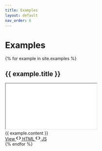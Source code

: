 ```yaml
---
title: Examples
layout: default
nav_order: 6
---
```


# Examples

{% for example in site.examples %}

  <h2 id="{{ example.filename }}">{{ example.title }}</h2>

  <div class="lts-example-wrapper">
    <a href="examples/{{ example.filename }}.html">
      <iframe src="examples/{{ example.filename }}.html"></iframe>
    </a>
  </div>

  <div class="lts-example-caption">
    <div class="my-2 text-center">{{ example.content }}</div>
    <div>
      <a class="btn btn-primary" href="examples/{{ example.filename }}.html">
        View
      </a>
      <a class="btn" href="https://github.com/rkaravia/Leaflet.TileLayer.Swiss/blob/main/docs/examples/{{ example.filename }}.html">
        <img src="img/code.svg" alt="HTML Source" class="lts-btn-icon" width="16" height="16">
        <span>HTML</span>
      </a>
      <a class="btn" href="https://github.com/rkaravia/Leaflet.TileLayer.Swiss/blob/main/docs/examples/{{ example.filename }}.js">
        <img src="img/code.svg" alt="JS Source" class="lts-btn-icon" width="16" height="16">
        <span>JS</span>
      </a>
    </div>
  </div>
{% endfor %}
